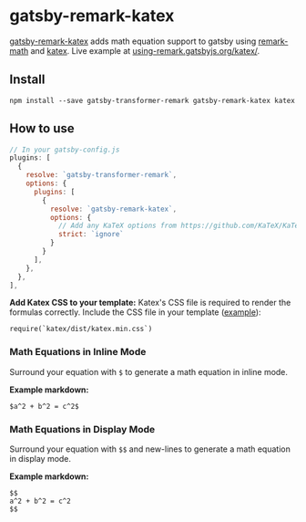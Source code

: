 # gatsby-remark-katex

[gatsby-remark-katex][1] adds math equation support to gatsby using
[remark-math][2] and [katex][3]. Live example at [using-remark.gatsbyjs.org/katex/](https://using-remark.gatsbyjs.org/katex).

## Install

`npm install --save gatsby-transformer-remark gatsby-remark-katex katex`

## How to use

```javascript
// In your gatsby-config.js
plugins: [
  {
    resolve: `gatsby-transformer-remark`,
    options: {
      plugins: [
        {
          resolve: `gatsby-remark-katex`,
          options: {
            // Add any KaTeX options from https://github.com/KaTeX/KaTeX/blob/master/docs/options.md here
            strict: `ignore`
          }
        }
      ],
    },
  },
],
```

**Add Katex CSS to your template:** Katex's CSS file is required to render the formulas correctly. Include the CSS file in your template ([example][4]):

```
require(`katex/dist/katex.min.css`)
```

### Math Equations in Inline Mode

Surround your equation with `$` to generate a math equation in inline mode.

**Example markdown:**

```
$a^2 + b^2 = c^2$
```

### Math Equations in Display Mode

Surround your equation with `$$` and new-lines to generate a math equation in
display mode.

**Example markdown:**

```
$$
a^2 + b^2 = c^2
$$
```

[1]: https://www.gatsbyjs.org/packages/gatsby-remark-katex/
[2]: https://github.com/Rokt33r/remark-math
[3]: https://github.com/Khan/KaTeX
[4]: https://github.com/gatsbyjs/gatsby/blob/master/examples/using-remark/src/templates/template-blog-post.js
